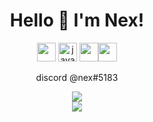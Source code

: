 <h1 align="center"> Hello 👋 I'm Nex! </h1>

<p align="center"> <img src="https://upload.wikimedia.org/wikipedia/commons/thumb/6/6a/JavaScript-logo.png/240px-JavaScript-logo.png" width="30" height="30"/> <img src="https://i.pinimg.com/originals/f1/ea/a7/f1eaa7278f64e27128e062a3de918265.png" alt="java" width="30" height="30"/> <img src="https://upload.wikimedia.org/wikipedia/commons/thumb/c/c3/Python-logo-notext.svg/1024px-Python-logo-notext.svg.png" height="30" width="30" /><img src="https://miro.medium.com/max/600/1*i2skbfmDsHayHhqPfwt6pA.png" width="30" height="30"/> </p>

<p align="center">discord @nex#5183</p>

<p align="center">
<img align="center" src="https://github-readme-stats.vercel.app/api/top-langs/?username=razod&layout=compact&theme=dark">
  <br />
<img align="center" src="https://github-readme-stats.vercel.app/api?username=razod&theme=dark">

</p>
